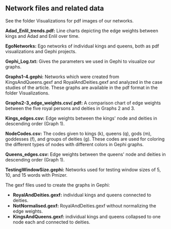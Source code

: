 ## Network files and related data

See the folder Visualizations for pdf images of our networks.

<b>Adad_Enlil_trends.pdf:</b> Line charts depicting the edge weights between kings and Adad and Enlil over time.

<b>EgoNetworks:</b> Ego networks of individual kings and queens, both as pdf visualizations and Gephi projects.

<b>Gephi_Log.txt:</b> Gives the parameters we used in Gephi to visualize our graphs.

<b>Graphs1-4.gephi:</b> Networks which were created from KingsAndQueens.gexf and RoyalAndDeities.gexf and analyzed in the case studies of the article. These graphs are available in the pdf format in the folder Visualizations.

<b>Graphs2-3_edge_weights.csv/.pdf:</b> A comparison chart of edge weights between the five royal persons and deities in Graphs 2 and 3.

<b>Kings_edges.csv:</b> Edge weights between the kings' node and deities in descending order (Graph 1).

<b>NodeCodes.csv:</b> The codes given to kings (k), queens (q), gods (m), goddesses (f), and groups of deities (g). These codes are used for coloring the different types of nodes with different colors in Gephi graphs.

<b>Queens_edges.csv:</b> Edge weights between the queens' node and deities in descending order (Graph 1).

<b>TestingWindowSize.gephi:</b> Networks used for testing window sizes of 5, 10, and 15 words with Pmizer.

The gexf files used to create the graphs in Gephi:
- <b>RoyalAndDeities.gexf:</b> individual kings and queens connected to deities.
- <b>NotNormalised.gexf:</b> RoyalAndDeities.gexf without normalizing the edge weights.
- <b>KingsAndQueens.gexf:</b> individual kings and queens collapsed to one node each and connected to deities.
